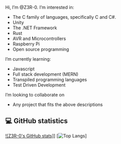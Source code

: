 Hi, I’m @Z3R-0.
I’m interested in:
* The C family of languages, specifically C and C#.
* Unity
* The .NET Framework
* Rust
* AVR and Microcontrollers
* Raspberry Pi
* Open source programming

I’m currently learning:
* Javascript
* Full stack development (MERN)
* Transpiled programming languages
* Test Driven Development

I’m looking to collaborate on
* Any project that fits the above descriptions

## 💻 GitHub statistics
<!---
[![Z3R-0's GitHub stats](https://github-readme-stats.vercel.app/api?username=Z3R-0&count_private=true&show_icons=true&theme=radical&include_all_commits=true)](https://github.com/anuraghazra/github-readme-stats)
[![Top Langs](https://github-readme-stats.vercel.app/api/top-langs/?username=Z3R-0&layout=compact&theme=radical)](https://github.com/anuraghazra/github-readme-stats)
-->
[![Z3R-0's GitHub stats]](https://github-readme-stats-git-masterrstaa-rickstaa.vercel.app/api?username=Z3R-0&count_private=true&show_icons=true&theme=radical&include_all_commits=true)]
[![Top Langs](https://github-readme-stats-git-masterrstaa-rickstaa.vercel.app/api/top-langs/?username=Z3R-0&layout=compact&theme=radical)]

<!---
Z3R-0/Z3R-0 is a ✨ special ✨ repository because its `README.md` (this file) appears on your GitHub profile.
You can click the Preview link to take a look at your changes.
--->

